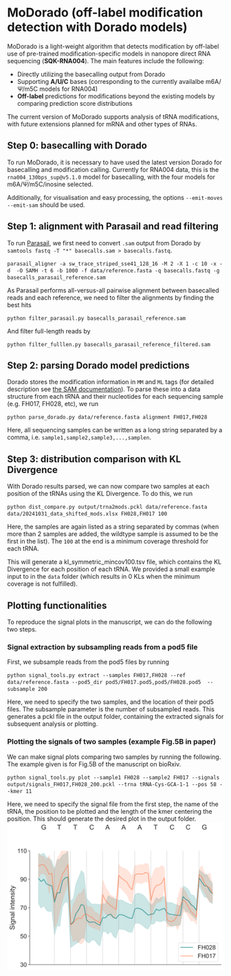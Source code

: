 # MoDorado (off-label modification detection with Dorado models)
MoDorado is a light-weight algorithm that detects modification by off-label use of pre-trained modification-specific models in nanopore direct RNA sequencing (**SQK-RNA004**). The main features include the following:

- Directly utilizing the basecalling output from Dorado
- Supporting **A/U/C** bases (corresponding to the currently availalbe m6A/Ψ/m5C models for RNA004)
- **Off-label** predictions for modifications beyond the existing models by comparing prediction score distributions 

The current version of MoDorado supports analysis of tRNA modifications, with future extensions planned for mRNA and other types of RNAs.

## Step 0: basecalling with Dorado
To run MoDorado, it is necessary to have used the latest version Dorado for basecalling and modification calling. Currently for RNA004 data, this is the `rna004_130bps_sup@v5.1.0` model for basecalling, with the four models for m6A/Ψ/m5C/inosine selected. 

Additionally, for visualisation and easy processing, the options `--emit-moves --emit-sam` should be used.


## Step 1: alignment with Parasail and read filtering
To run [Parasail](https://github.com/jeffdaily/parasail), we first need to convert `.sam` output from Dorado by `samtools fastq -T "*" basecalls.sam > basecalls.fastq`.  
```
parasail_aligner -a sw_trace_striped_sse41_128_16 -M 2 -X 1 -c 10 -x -d  -O SAMH -t 6 -b 1000 -f data/reference.fasta -q basecalls.fastq -g basecalls_parasail_reference.sam
```
As Parasail performs all-versus-all pairwise alignment between basecalled reads and each reference, we need to filter the alignments by finding the best hits
```
python filter_parasail.py basecalls_parasail_reference.sam
```
And filter full-length reads by
```
python filter_fulllen.py basecalls_parasail_reference_filtered.sam
```

## Step 2: parsing Dorado model predictions
Dorado stores the modification information in `MM` and `ML` tags (for detailed description see [the SAM documentation](https://samtools.github.io/hts-specs/SAMv1.pdf)). To parse these into a data structure from each tRNA and their nucleotides for each sequencing sample (e.g. FH017, FH028, etc), we run
```
python parse_dorado.py data/reference.fasta alignment FH017,FH028
```
Here, all sequencing samples can be written as a long string separated by a comma, i.e. `sample1,sample2,sample3,...,samplen`. 

## Step 3: distribution comparison with KL Divergence 
With Dorado results parsed, we can now compare two samples at each position of the tRNAs using the KL Divergence. To do this, we run 
```
python dist_compare.py output/trna2mods.pckl data/reference.fasta data/20241031_data_shifted_mods.xlsx FH028,FH017 100
```
Here, the samples are again listed as a string separated by commas (when more than 2 samples are added, the wildtype sample is assumed to be the first in the list). The `100` at the end is a minimum coverage threshold for each tRNA.

This will generate a kl_symmetric_mincov100.tsv file, which contains the KL Divergence for each position of each tRNA. We provided a small example input to in the `data` folder (which results in 0 KLs when the minimum coverage is not fulfilled).

## Plotting functionalities
To reproduce the signal plots in the manuscript, we can do the following two steps. 
### Signal extraction by subsampling reads from a pod5 file
First, we subsample reads from the pod5 files by running
```
python signal_tools.py extract --samples FH017,FH028 --ref data/reference.fasta --pod5_dir pod5/FH017.pod5,pod5/FH028.pod5  --subsample 200
```
Here, we need to specify the two samples, and the location of their pod5 files. The subsample parameter is the number of subsampled reads.
This generates a pckl file in the output folder, containing the extracted signals for subsequent analysis or plotting.
### Plotting the signals of two samples (example Fig.5B in paper)
We can make signal plots comparing two samples by running the following. The example given is for Fig.5B of the manuscript on bioRxiv. 
```
python signal_tools.py plot --sample1 FH028 --sample2 FH017 --signals output/signals_FH017,FH028_200.pckl --trna tRNA-Cys-GCA-1-1 --pos 58 --kmer 11
```
Here, we need to specify the signal file from the first step, the name of the tRNA, the position to be plotted and the length of the kmer centering the position. 
This should generate the desired plot in the output folder.
![plot](./output/FH028_FH017_Cys-GCA-1_11mer.svg)

